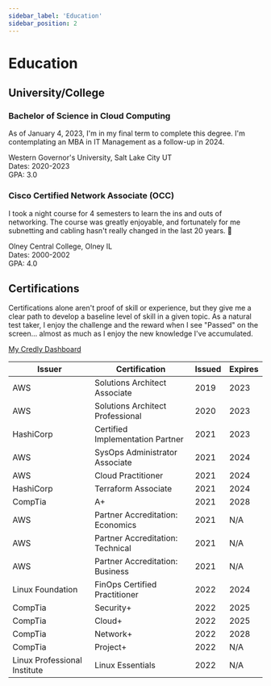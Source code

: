```yaml
---
sidebar_label: 'Education'
sidebar_position: 2
---
```


# Education

## University/College

### Bachelor of Science in Cloud Computing

As of January 4, 2023, I'm in my final term to complete this degree. I'm contemplating an MBA in IT Management
as a follow-up in 2024. 

Western Governor's University, Salt Lake City UT  
Dates: 2020-2023  
GPA: 3.0

### Cisco Certified Network Associate (OCC)

I took a night course for 4 semesters to learn the ins and outs of networking. The
course was greatly enjoyable, and fortunately for me subnetting and cabling hasn't 
really changed in the last 20 years. 🙂

Olney Central College, Olney IL  
Dates: 2000-2002    
GPA: 4.0

## Certifications

Certifications alone aren't proof of skill or experience, but they give me a clear path to develop
a baseline level of skill in a given topic. As a natural test taker, I enjoy the challenge and the
reward when I see "Passed" on the screen... almost as much as I enjoy the new knowledge I've
accumulated.

[My Credly Dashboard](https://www.credly.com/users/zachary-mowrey/badges)




| Issuer                       | Certification                    | Issued | Expires |
|------------------------------|----------------------------------|--------|---------|
| AWS                          | Solutions Architect Associate    | 2019   | 2023    |
| AWS                          | Solutions Architect Professional | 2020   | 2023    |
| HashiCorp                    | Certified Implementation Partner | 2021   | 2023    |
| AWS                          | SysOps Administrator Associate   | 2021   | 2024    |
| AWS                          | Cloud Practitioner               | 2021   | 2024    |
| HashiCorp                    | Terraform Associate              | 2021   | 2024    |
| CompTia                      | A+                               | 2021   | 2028    |
| AWS                          | Partner Accreditation: Economics | 2021   | N/A     |
| AWS                          | Partner Accreditation: Technical | 2021   | N/A     |
| AWS                          | Partner Accreditation: Business  | 2021   | N/A     |
| Linux Foundation             | FinOps Certified Practitioner    | 2022   | 2024    |
| CompTia                      | Security+                        | 2022   | 2025    |
| CompTia                      | Cloud+                           | 2022   | 2025    |
| CompTia                      | Network+                         | 2022   | 2028    |
| CompTia                      | Project+                         | 2022   | N/A     |
| Linux Professional Institute | Linux Essentials                 | 2022   | N/A     |
